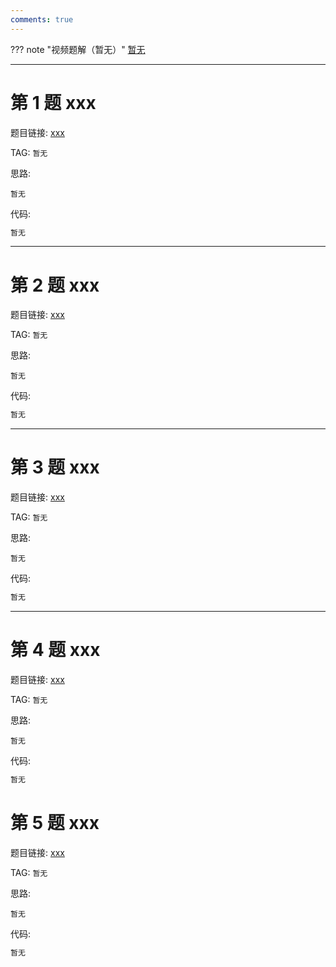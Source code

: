 ```yaml
---
comments: true
---
```


??? note "视频题解（暂无）"
    [暂无]()

---

# 第 1 题 xxx

题目链接: [xxx](http://118.190.20.162/view.page?gpid=T)

TAG: `暂无`

思路:

`暂无`

代码:

```cpp linenums="1"
暂无
```

---

# 第 2 题 xxx

题目链接: [xxx](http://118.190.20.162/view.page?gpid=T)

TAG: `暂无`

思路:

`暂无`

代码:

```cpp linenums="1"
暂无
```

---

# 第 3 题 xxx

题目链接: [xxx](http://118.190.20.162/view.page?gpid=T)

TAG: `暂无`

思路:

`暂无`

代码:

```cpp linenums="1"
暂无
```

---

# 第 4 题 xxx

题目链接: [xxx](http://118.190.20.162/view.page?gpid=T)

TAG: `暂无`

思路:

`暂无`

代码:

```cpp linenums="1"
暂无
```

# 第 5 题 xxx

题目链接: [xxx](http://118.190.20.162/view.page?gpid=T)

TAG: `暂无`

思路:

`暂无`

代码:

```cpp linenums="1"
暂无
```
